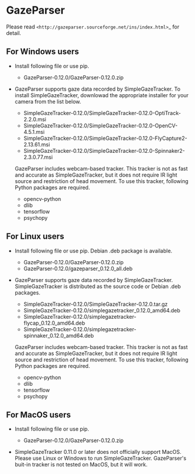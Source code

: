 # GazeParser

Please read `<http://gazeparser.sourceforge.net/ins/index.html>`_ for detail.

## For Windows users

* Install following file or use pip.
    - GazeParser-0.12.0/GazeParser-0.12.0.zip

* GazeParser supports gaze data recorded by SimpleGazeTracker.  To install SimpleGazeTracker, downlowad the appropriate installer for your camera from the list below.

    - SimpleGazeTracker-0.12.0/SimpleGazeTracker-0.12.0-OptiTrack-2.2.0.msi
    - SimpleGazeTracker-0.12.0/SimpleGazeTracker-0.12.0-OpenCV-4.5.1.msi
    - SimpleGazeTracker-0.12.0/SimpleGazeTracker-0.12.0-FlyCapture2-2.13.61.msi
    - SimpleGazeTracker-0.12.0/SimpleGazeTracker-0.12.0-Spinnaker2-2.3.0.77.msi

  GazeParser includes webcam-based tracker.  This tracker is not as fast and accurate as SimpleGazeTracker, but it does not require IR light source and  restriction of head movement.  To use this tracker, following Python packages are required.

    - opencv-python 
    - dlib
    - tensorflow
    - psychopy

  


## For Linux users

* Install following file or use pip.  Debian .deb package is available.
    - GazeParser-0.12.0/GazeParser-0.12.0.zip
    - GazeParser-0.12.0/gazeparser_0.12.0_all.deb

* GazeParser supports gaze data recorded by SimpleGazeTracker.  SimpleGazeTracker is distributed as the source code or Debian .deb packages.
    - SimpleGazeTracker-0.12.0/SimpleGazeTracker-0.12.0.tar.gz
    - SimpleGazeTracker-0.12.0/simplegazetracker_0.12.0_amd64.deb
    - SimpleGazeTracker-0.12.0/simplegazetracker-flycap_0.12.0_amd64.deb
    - SimpleGazeTracker-0.12.0/simplegazetracker-spinnaker_0.12.0_amd64.deb

  GazeParser includes webcam-based tracker.  This tracker is not as fast and accurate as SimpleGazeTracker, but it does not require IR light source and  restriction of head movement.  To use this tracker, following Python packages are required.

    - opencv-python 
    - dlib
    - tensorflow
    - psychopy


## For MacOS users

* Install following file or use pip.
    - GazeParser-0.12.0/GazeParser-0.12.0.zip

* SimpleGazeTracker 0.11.0 or later does not officially support MacOS.  Please use Linux or Windows to run SimpleGazeTracker.  GazeParser's buit-in tracker is not tested on MacOS, but it will work.

